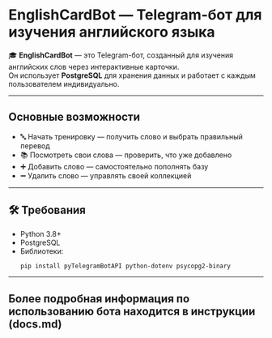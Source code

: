 # EnglishCardBot — Telegram-бот для изучения английского языка

🎓 **EnglishCardBot** — это Telegram-бот, созданный для изучения английских слов через интерактивные карточки.  
Он использует **PostgreSQL** для хранения данных и работает с каждым пользователем индивидуально.

---

## Основные возможности

- 🔤 Начать тренировку — получить слово и выбрать правильный перевод
- 📚 Посмотреть свои слова — проверить, что уже добавлено
- ➕ Добавить слово — самостоятельно пополнять базу
- ➖ Удалить слово — управлять своей коллекцией

---

## 🛠 Требования

- Python 3.8+
- PostgreSQL
- Библиотеки:
  ```bash
  pip install pyTelegramBotAPI python-dotenv psycopg2-binary

---

## Более подробная информация по использованию бота находится в инструкции (docs.md)
